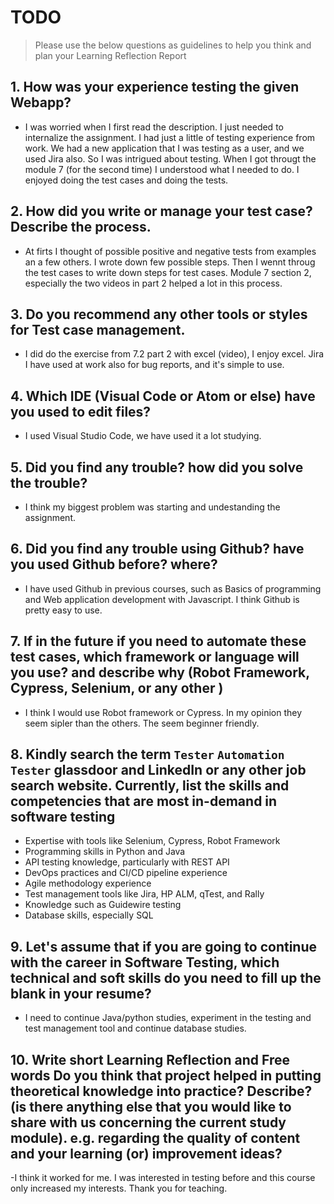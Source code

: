 
# TODO

> Please use the below questions as guidelines to help you think and plan your Learning Reflection Report

## 1. How was your experience testing the given Webapp?
- I was worried when I first read the description. I just needed to internalize the assignment. I had just a little of testing experience from work. We had a new application that I was testing as a user, and we used Jira also. So I was intrigued about testing. When I got througt the module 7 (for the second time) I understood what I needed to do. I enjoyed doing the test cases and doing the tests.
     

## 2. How did you write or manage your test case? Describe the process.
- At firts I thought of possible positive and negative tests from examples an a few others. I wrote down few possible steps. Then I wennt throug the test cases to write down steps for test cases. Module 7 section 2, especially the two videos in part 2 helped a lot in this process.
    

## 3. Do you recommend any other tools or styles for Test case management. 
 - I did do the exercise from 7.2 part 2 with excel (video), I enjoy excel. Jira I have used at work also for bug reports, and it's simple to use.    


## 4. Which IDE (Visual Code or Atom or else) have you used to edit files?
- I used Visual Studio Code, we have used it a lot studying.


     
## 5. Did you find any trouble? how did you solve the trouble?
- I think my biggest problem was starting and undestanding the assignment.


## 6. Did you find any trouble using Github? have you used Github before? where?
- I have used Github in previous courses, such as Basics of programming and Web application development with Javascript. I think Github is pretty easy to use.
 

      

## 7. If in the future if you need to automate these test cases, which framework or language will you use? and describe why (Robot Framework, Cypress, Selenium, or any other )
- I think I would use Robot framework or Cypress. In my opinion they seem sipler than the others. The seem beginner friendly.



## 8. Kindly search the term `Tester` `Automation Tester` glassdoor and LinkedIn or any other job search website. Currently, list the skills and competencies that are most in-demand in software testing
- Expertise with tools like Selenium, Cypress, Robot Framework
- Programming skills in Python and Java
- API testing knowledge, particularly with REST API
- DevOps practices and CI/CD pipeline experience
- Agile methodology experience
- Test management tools like Jira, HP ALM, qTest, and Rally 
- Knowledge such as Guidewire testing 
- Database skills, especially SQL



## 9. **Let's assume** that if you are going to continue with the career in Software Testing, which technical and soft skills do you need to fill up the blank in your resume?
- I need to continue Java/python studies, experiment in the testing and test management tool and continue database studies.




## 10. Write short Learning Reflection and  Free words Do you think that project helped in putting theoretical knowledge into practice? Describe? (is there anything else that you would like to share with us concerning the current study module). e.g. regarding the quality of content and your learning (or) improvement ideas? 
-I think it worked for me. I was interested in testing before and this course only increased my interests. Thank you for teaching.




 





